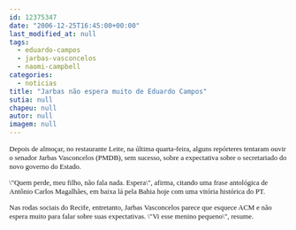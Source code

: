 ```yaml
---
id: 12375347
date: "2006-12-25T16:45:00+00:00"
last_modified_at: null
tags:
  - eduardo-campos
  - jarbas-vasconcelos
  - naomi-campbell
categories:
  - noticias
title: "Jarbas não espera muito de Eduardo Campos"
sutia: null
chapeu: null
autor: null
imagem: null
---
```

<p><FONT size=2></p>
<p><P><FONT face=Verdana>Depois de almoçar, no restaurante Leite, na última quarta-feira, alguns repórteres tentaram ouvir o senador Jarbas Vasconcelos (PMDB), sem sucesso, sobre a expectativa sobre o secretariado do novo governo do Estado. </FONT></P></p>
<p><P><FONT face=Verdana>\"Quem perde, meu filho, não fala nada. Espera\", afirma, citando uma frase antológica de Antônio Carlos Magalhães, em baixa lá pela Bahia hoje com uma vitória histórica do PT.</FONT></P></p>
<p><P><FONT face=Verdana>Nas rodas sociais do Recife, entretanto, Jarbas Vasconcelos parece que esquece ACM e não espera muito para falar sobre suas expectativas. \"Vi esse menino pequeno\", resume.</FONT></P></FONT> </p>

